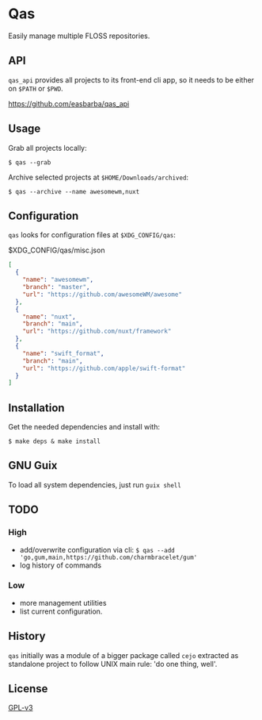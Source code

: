 # Qas

Easily manage multiple FLOSS repositories.

## API

`qas_api` provides all projects to its front-end cli app, so it needs to be either on `$PATH` or `$PWD`.

https://github.com/easbarba/qas_api

## Usage

Grab all projects locally:

    $ qas --grab

Archive selected projects at `$HOME/Downloads/archived`:

    $ qas --archive --name awesomewm,nuxt

## Configuration

`qas` looks for configuration files at `$XDG_CONFIG/qas`:

$XDG_CONFIG/qas/misc.json

```json
[
  {
    "name": "awesomewm",
    "branch": "master",
    "url": "https://github.com/awesomeWM/awesome"
  },
  {
    "name": "nuxt",
    "branch": "main",
    "url": "https://github.com/nuxt/framework"
  },
  {
    "name": "swift_format",
    "branch": "main",
    "url": "https://github.com/apple/swift-format"
  }
]
```

## Installation

Get the needed dependencies and install with:

    $ make deps & make install

## GNU Guix

To load all system dependencies, just run `guix shell`

## TODO

### High

- add/overwrite configuration via cli: `$ qas --add 'go,gum,main,https://github.com/charmbracelet/gum'`
- log history of commands

### Low

- more management utilities
- list current configuration.

## History

`qas` initially was a module of a bigger package called `cejo` extracted as
standalone project to follow UNIX main rule: 'do one thing, well'.

## License

[GPL-v3](https://www.gnu.org/licenses/gpl-3.0.en.html)
